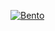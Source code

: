 [![Bento](https://github.com/inevitable-changes/bento/blob/develop/apps/web/public/assets/og-image-v3.png?raw=true)](https://bento.finance)
